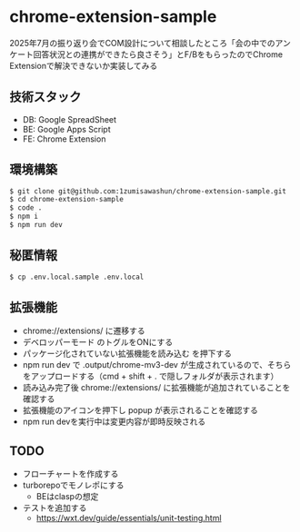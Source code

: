 # chrome-extension-sample

2025年7月の振り返り会でCOM設計について相談したところ「会の中でのアンケート回答状況との連携ができたら良さそう」とF/BをもらったのでChrome Extensionで解決できないか実装してみる

## 技術スタック

- DB: Google SpreadSheet
- BE: Google Apps Script
- FE: Chrome Extension

## 環境構築

```bash
$ git clone git@github.com:1zumisawashun/chrome-extension-sample.git
$ cd chrome-extension-sample
$ code .
$ npm i 
$ npm run dev
```

## 秘匿情報

```bash
$ cp .env.local.sample .env.local
```

## 拡張機能

- chrome://extensions/ に遷移する
- デベロッパーモード のトグルをONにする
- パッケージ化されていない拡張機能を読み込む を押下する
- npm run dev で .output/chrome-mv3-dev が生成されているので、そちらをアップロードする（cmd + shift + . で隠しフォルダが表示されます）
- 読み込み完了後 chrome://extensions/ に拡張機能が追加されていることを確認する
- 拡張機能のアイコンを押下し popup が表示されることを確認する
- npm run devを実行中は変更内容が即時反映される

## TODO

- フローチャートを作成する
- turborepoでモノレポにする
  - BEはclaspの想定
- テストを追加する
  - https://wxt.dev/guide/essentials/unit-testing.html

